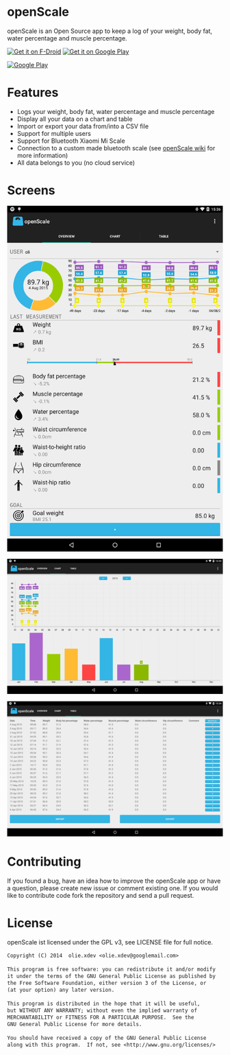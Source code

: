 openScale
=========

openScale is an Open Source app to keep a log of your weight, body fat, water percentage and muscle percentage.

<a href="https://f-droid.org/repository/browse/?fdid=com.health.openscale" target="_blank">
<img src="https://f-droid.org/badge/get-it-on.png" alt="Get it on F-Droid" height="80"/></a>
<a href="https://play.google.com/store/apps/details?id=com.health.openscale" target="_blank">
<img src="https://play.google.com/intl/en_us/badges/images/generic/en-play-badge.png" alt="Get it on Google Play" height="80"/></a>

[![Google Play](https://developer.android.com/images/brand/en_generic_rgb_wo_45.png)](https://play.google.com/store/apps/details?id=com.health.openscale)

# Features

- Logs your weight, body fat, water percentage and muscle percentage
- Display all your data on a chart and table
- Import or export your data from/into a CSV file
- Support for multiple users
- Support for Bluetooth Xiaomi Mi Scale
- Connection to a custom made bluetooth scale (see [openScale wiki](https://github.com/oliexdev/openScale/wiki) for more information)
- All data belongs to you (no cloud service)

# Screens

![](doc/screens/screen_overview.png)

![](doc/screens/screen_graph.png)

![](doc/screens/screen_table.png)

# Contributing

If you found a bug, have an idea how to improve the openScale app or have a question, please create new issue or comment existing one. If you would like to contribute code fork the repository and send a pull request.

# License

openScale ist licensed under the GPL v3, see LICENSE file for full notice.

    Copyright (C) 2014  olie.xdev <olie.xdev@googlemail.com>
    
    This program is free software: you can redistribute it and/or modify
    it under the terms of the GNU General Public License as published by
    the Free Software Foundation, either version 3 of the License, or
    (at your option) any later version.

    This program is distributed in the hope that it will be useful,
    but WITHOUT ANY WARRANTY; without even the implied warranty of
    MERCHANTABILITY or FITNESS FOR A PARTICULAR PURPOSE.  See the
    GNU General Public License for more details.

    You should have received a copy of the GNU General Public License
    along with this program.  If not, see <http://www.gnu.org/licenses/>
